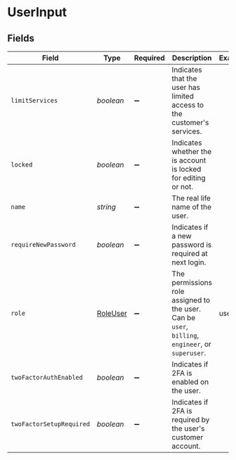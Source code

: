 # UserInput


## Fields

| Field                                                                                            | Type                                                                                             | Required                                                                                         | Description                                                                                      | Example                                                                                          |
| ------------------------------------------------------------------------------------------------ | ------------------------------------------------------------------------------------------------ | ------------------------------------------------------------------------------------------------ | ------------------------------------------------------------------------------------------------ | ------------------------------------------------------------------------------------------------ |
| `limitServices`                                                                                  | *boolean*                                                                                        | :heavy_minus_sign:                                                                               | Indicates that the user has limited access to the customer's services.                           |                                                                                                  |
| `locked`                                                                                         | *boolean*                                                                                        | :heavy_minus_sign:                                                                               | Indicates whether the is account is locked for editing or not.                                   |                                                                                                  |
| `name`                                                                                           | *string*                                                                                         | :heavy_minus_sign:                                                                               | The real life name of the user.                                                                  |                                                                                                  |
| `requireNewPassword`                                                                             | *boolean*                                                                                        | :heavy_minus_sign:                                                                               | Indicates if a new password is required at next login.                                           |                                                                                                  |
| `role`                                                                                           | [RoleUser](../../models/shared/roleuser.md)                                                      | :heavy_minus_sign:                                                                               | The permissions role assigned to the user. Can be `user`, `billing`, `engineer`, or `superuser`. | user                                                                                             |
| `twoFactorAuthEnabled`                                                                           | *boolean*                                                                                        | :heavy_minus_sign:                                                                               | Indicates if 2FA is enabled on the user.                                                         |                                                                                                  |
| `twoFactorSetupRequired`                                                                         | *boolean*                                                                                        | :heavy_minus_sign:                                                                               | Indicates if 2FA is required by the user's customer account.                                     |                                                                                                  |
